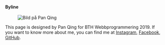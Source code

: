 #### Byline

<div class="byline">
    <figure>
            <img src="img/me.png" class="me" alt="Bild på Pan Qing">
        </figure>
        <p class="byline_text">This page is designed by Pan Qing for BTH Webbprogrammering 2019.
            If you want to know more about me, you can find me at <a href="https://www.instagram.com/ejessyp/?hl=en">Instagram</a>, <a href="https://www.facebook.com/jessy.pan.942">Facebook</a>, <a href="https://github.com/ejessyp">GitHub</a>.</p>
            <Br><Br>
</div>
